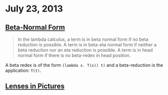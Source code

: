 # July 23, 2013

## [Beta-Normal Form](http://en.wikipedia.org/wiki/Beta_normal_form)

> In the lambda calculus, a term is in beta normal form if no beta reduction is
> possible. A term is in beta-eta normal form if neither a beta reduction nor
> an eta reduction is possible. A term is in head normal form if there is no
> beta-redex in head position.

A beta redex is of the form `(lambda x. T(x)) t)` and a beta-reduction is the
application: `T(t)`.

## [Lenses in Pictures](http://adit.io/posts/2013-07-22-lenses-in-pictures.html)
